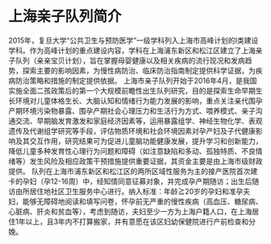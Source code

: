 # 上海亲子队列简介
2015年，复旦大学“公共卫生与预防医学”一级学科列入上海市高峰计划的I类建设学科。作为高峰计划的重点建设内容，学科在上海浦东新区和松江区建立了上海亲子队列（亲亲宝贝计划），旨在掌握母婴健康以及相关疾病的流行现况和发病趋势，探索主要的影响因素，为慢性病防治、临床防治指南制定提供科学证据，为疾病防治策略和措施的制定提供依据。
上海市亲子队列开始于2016年4月，是我国实施全面二孩政策后的第一个大规模前瞻性出生队列研究，目的是探索生命早期生长环境对儿童体格生长、大脑认知和情绪行为能力发展的影响，重点关注亲代围孕产期环境污染物暴露、围孕产期社会心理压力和生活行为方式、喂养模式、亲子沟通交流、早期脑发育激发和家庭经济因素等，运用暴露组学、神经生物化学、表观遗传及代谢组学研究等手段，评估物质环境和社会环境因素对孕产妇及子代健康影响及其交互作用，研究结果可为促进儿童脑功能健康发展，提升学习和创新能力，降低儿童多种发育性心理行为问题和障碍（如注意缺陷和多动、孤独特质、不良情绪等）发生风险及相应政策干预措施提供重要证据，其资金主要是由上海市级财政提供。
队列在上海市浦东新区和松江区的两所区域性服务为主的接产医院首次建卡的孕妇（孕12-16周）中，经知情同意征募对象，并完成孕产期随访；出生后随访由所居住地社区卫生服务中心进行。纳入标准：年龄≧20岁的孕妇和准孕夫妇，能够无障碍地阅读和填写问卷，怀孕前无严重的慢性疾病（高血压、糖尿病、心脏病、肝炎和贫血等），考虑到随访，夫妇至少一方为上海户籍人口，在上海居住1年以上，且3年内不打算搬家，并有意愿在该区妇幼保健院进行产前检查和分娩。
